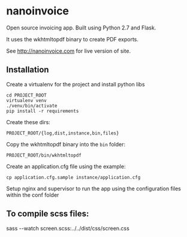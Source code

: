 nanoinvoice
===========

Open source invoicing app. Built using Python 2.7 and Flask.

It uses the wkhtmltopdf binary to create PDF exports.

See http://nanoinvoice.com for live version of site.

## Installation

Create a virtualenv for the project and install python libs

    cd PROJECT_ROOT
    virtualenv venv
    ./venv/bin/activate 
    pip install -r requirements

Create these dirs:

    PROJECT_ROOT/{log,dist,instance,bin,files}

Copy the wkhtmltopdf binary into the `bin` folder:

    PROJECT_ROOT/bin/wkhtmltopdf

Create an application.cfg file using the example:

    cp application.cfg.sample instance/application.cfg

Setup nginx and supervisor to run the app using the configuration files
within the conf folder

## To compile scss files:

sass --watch screen.scss:../../dist/css/screen.css


